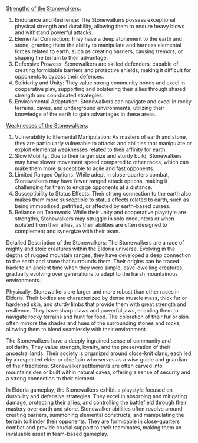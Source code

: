 <u>Strengths of the Stonewalkers</u>:
1. Endurance and Resilience: The Stonewalkers possess exceptional physical strength and durability, allowing them to endure heavy blows and withstand powerful attacks.
2. Elemental Connection: They have a deep atonement to the earth and stone, granting them the ability to manipulate and harness elemental forces related to earth, such as creating barriers, causing tremors, or shaping the terrain to their advantage.
3. Defensive Prowess: Stonewalkers are skilled defenders, capable of creating formidable barriers and protective shields, making it difficult for opponents to bypass their defences.
4. Solidarity and Unity: They value strong community bonds and excel in cooperative play, supporting and bolstering their allies through shared strength and coordinated strategies.
5. Environmental Adaptation: Stonewalkers can navigate and excel in rocky terrains, caves, and underground environments, utilizing their knowledge of the earth to gain advantages in these areas.

<u>Weaknesses of the Stonewalkers</u>:
1. Vulnerability to Elemental Manipulation: As masters of earth and stone, they are particularly vulnerable to attacks and abilities that manipulate or exploit elemental weaknesses related to their affinity for earth.
2. Slow Mobility: Due to their larger size and sturdy build, Stonewalkers may have slower movement speed compared to other races, which can make them more susceptible to agile and fast opponents.
3. Limited Ranged Options: While adept in close-quarters combat, Stonewalkers may have fewer ranged attack options, making it challenging for them to engage opponents at a distance.
4. Susceptibility to Status Effects: Their strong connection to the earth also makes them more susceptible to status effects related to earth, such as being immobilized, petrified, or affected by earth-based curses.
5. Reliance on Teamwork: While their unity and cooperative playstyle are strengths, Stonewalkers may struggle in solo encounters or when isolated from their allies, as their abilities are often designed to complement and synergize with their team.

Detailed Description of the Stonewalkers:
The Stonewalkers are a race of mighty and stoic creatures within the Eldoria universe. Evolving in the depths of rugged mountain ranges, they have developed a deep connection to the earth and stone that surrounds them. Their origins can be traced back to an ancient time when they were simple, cave-dwelling creatures, gradually evolving over generations to adapt to the harsh mountainous environments.

Physically, Stonewalkers are larger and more robust than other races in Eldoria. Their bodies are characterized by dense muscle mass, thick fur or hardened skin, and sturdy limbs that provide them with great strength and resilience. They have sharp claws and powerful jaws, enabling them to navigate rocky terrains and hunt for food. The coloration of their fur or skin often mirrors the shades and hues of the surrounding stones and rocks, allowing them to blend seamlessly with their environment.

The Stonewalkers have a deeply ingrained sense of community and solidarity. They value strength, loyalty, and the preservation of their ancestral lands. Their society is organized around close-knit clans, each led by a respected elder or chieftain who serves as a wise guide and guardian of their traditions. Stonewalker settlements are often carved into mountainsides or built within natural caves, offering a sense of security and a strong connection to their element.

In Eldoria gameplay, the Stonewalkers exhibit a playstyle focused on durability and defensive strategies. They excel in absorbing and mitigating damage, protecting their allies, and controlling the battlefield through their mastery over earth and stone. Stonewalker abilities often revolve around creating barriers, summoning elemental constructs, and manipulating the terrain to hinder their opponents. They are formidable in close-quarters combat and provide crucial support to their teammates, making them an invaluable asset in team-based gameplay.
